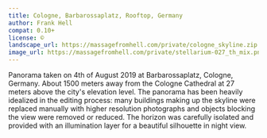 ```yaml
---
title: Cologne, Barbarossaplatz, Rooftop, Germany
author: Frank Hell
compat: 0.10+
license: ©
landscape_url: https://massagefromhell.com/private/cologne_skyline.zip
image_url: https://massagefromhell.com/private/stellarium-027_th_mix.png
---
```

Panorama taken on 4th of August 2019 at Barbarossaplatz, Cologne, Germany. About 1500 meters 
away from the Cologne Cathedral at 27 meters above the city's elevation level. The panorama 
has been heavily idealized in the editing process: many buildings making up the skyline were 
replaced manually with higher resolution photographs and objects blocking the view were removed 
or reduced. The horizon was carefully isolated and provided with an illumination layer for a 
beautiful silhouette in night view.
